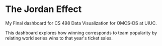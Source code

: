 # The Jordan Effect
My Final dashboard for CS 498 Data Visualization for OMCS-DS at UIUC.

This dashboard explores how winning corresponds to team popularity by relating world series wins to that year's ticket sales.
